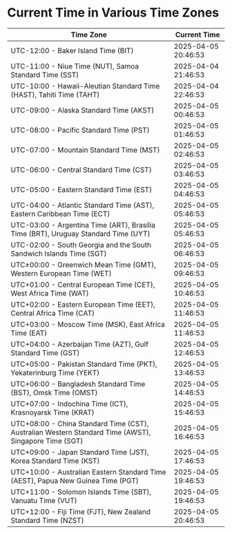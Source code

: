# Current Time in Various Time Zones

| Time Zone | Current Time |
|-----------|--------------|
| UTC-12:00 - Baker Island Time (BIT) | 2025-04-05 20:46:53 |
| UTC-11:00 - Niue Time (NUT), Samoa Standard Time (SST) | 2025-04-04 21:46:53 |
| UTC-10:00 - Hawaii-Aleutian Standard Time (HAST), Tahiti Time (TAHT) | 2025-04-04 22:46:53 |
| UTC-09:00 - Alaska Standard Time (AKST) | 2025-04-05 00:46:53 |
| UTC-08:00 - Pacific Standard Time (PST) | 2025-04-05 01:46:53 |
| UTC-07:00 - Mountain Standard Time (MST) | 2025-04-05 02:46:53 |
| UTC-06:00 - Central Standard Time (CST) | 2025-04-05 03:46:53 |
| UTC-05:00 - Eastern Standard Time (EST) | 2025-04-05 04:46:53 |
| UTC-04:00 - Atlantic Standard Time (AST), Eastern Caribbean Time (ECT) | 2025-04-05 05:46:53 |
| UTC-03:00 - Argentina Time (ART), Brasília Time (BRT), Uruguay Standard Time (UYT) | 2025-04-05 05:46:53 |
| UTC-02:00 - South Georgia and the South Sandwich Islands Time (SGT) | 2025-04-05 06:46:53 |
| UTC±00:00 - Greenwich Mean Time (GMT), Western European Time (WET) | 2025-04-05 09:46:53 |
| UTC+01:00 - Central European Time (CET), West Africa Time (WAT) | 2025-04-05 10:46:53 |
| UTC+02:00 - Eastern European Time (EET), Central Africa Time (CAT) | 2025-04-05 11:46:53 |
| UTC+03:00 - Moscow Time (MSK), East Africa Time (EAT) | 2025-04-05 11:46:53 |
| UTC+04:00 - Azerbaijan Time (AZT), Gulf Standard Time (GST) | 2025-04-05 12:46:53 |
| UTC+05:00 - Pakistan Standard Time (PKT), Yekaterinburg Time (YEKT) | 2025-04-05 13:46:53 |
| UTC+06:00 - Bangladesh Standard Time (BST), Omsk Time (OMST) | 2025-04-05 14:46:53 |
| UTC+07:00 - Indochina Time (ICT), Krasnoyarsk Time (KRAT) | 2025-04-05 15:46:53 |
| UTC+08:00 - China Standard Time (CST), Australian Western Standard Time (AWST), Singapore Time (SGT) | 2025-04-05 16:46:53 |
| UTC+09:00 - Japan Standard Time (JST), Korea Standard Time (KST) | 2025-04-05 17:46:53 |
| UTC+10:00 - Australian Eastern Standard Time (AEST), Papua New Guinea Time (PGT) | 2025-04-05 19:46:53 |
| UTC+11:00 - Solomon Islands Time (SBT), Vanuatu Time (VUT) | 2025-04-05 19:46:53 |
| UTC+12:00 - Fiji Time (FJT), New Zealand Standard Time (NZST) | 2025-04-05 20:46:53 |

